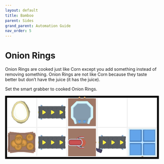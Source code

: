 ```yaml
---
layout: default
title: Bamboo
parent: Sides
grand_parent: Automation Guide
nav_order: 5
---
```


# Onion Rings

Onion Rings are cooked just like Corn except you add something instead of removing something. Onion Rings are not like Corn because they taste better but don’t have the juice (it has the juice).

Set the smart grabber to cooked Onion Rings.

![onion_rings.png](</assets/images/guide/sides/onion_rings.png>)